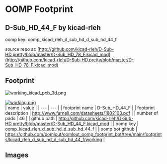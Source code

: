 # OOMP Footprint  
## D-Sub_HD_44_F  by kicad-rleh  
  
oomp key: oomp_kicad_rleh_d_sub_hd_d_sub_hd_44_f  
  
source repo at: [http://github.com/kicad-rleh/D-Sub-HD.pretty/blob/master/D-Sub_HD_78_F.kicad_mod](http://github.com/kicad-rleh/D-Sub-HD.pretty/blob/master/D-Sub_HD_78_F.kicad_mod)  
## Footprint  
  
[![working_kicad_pcb_3d.png](working_kicad_pcb_3d_600.png)](working_kicad_pcb_3d.png)  
  
[![working.png](working_600.png)](working.png)  
| name | value | 
| --- | --- | 
| footprint name | D-Sub_HD_44_F | 
| footprint description | http://www.farnell.com/datasheets/1802103.pdf | 
| number of pads | 46 | 
| github path | http://github.com/kicad-rleh/D-Sub-HD.pretty/blob/master/D-Sub_HD_44_F.kicad_mod | 
| oomp key | oomp_kicad_rleh_d_sub_hd_d_sub_hd_44_f | 
| oomp bot github | https://github.com/oomlout/oomlout_oomp_footprint_bot/tree/main/footprints/kicad_rleh_d_sub_hd_d_sub_hd_44_f/working | 
## Images  
